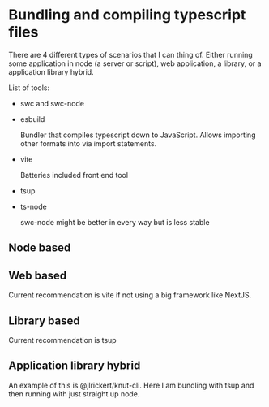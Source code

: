 # Bundling and compiling typescript files

There are 4 different types of scenarios that I can thing of. Either running
some application in node (a server or script), web application, a library, or a
application library hybrid.

List of tools:

- swc and swc-node
- esbuild

  Bundler that compiles typescript down to JavaScript. Allows importing other
  formats into via import statements.

- vite

  Batteries included front end tool

- tsup
- ts-node

  swc-node might be better in every way but is less stable

## Node based

## Web based

Current recommendation is vite if not using a big framework like NextJS.

## Library based

Current recommendation is tsup

## Application library hybrid

An example of this is @jlrickert/knut-cli. Here I am bundling with tsup and then
running with just straight up node.
